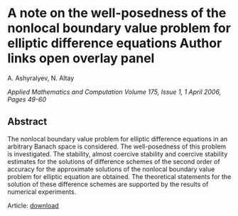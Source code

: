 <h1>A note on the well-posedness of the nonlocal boundary value problem for elliptic difference equations
Author links open overlay panel
</h1> 
<p>A. Ashyralyev,  N. Altay </p>
<p><i>Applied Mathematics and Computation
Volume 175, Issue 1, 1 April 2006, Pages 49-60 </i></p>

<h2>Abstract</h2>
<p>
The nonlocal boundary value problem for elliptic difference equations in an arbitrary Banach space is considered. 
The well-posedness of this problem is investigated. The stability, almost coercive stability and coercive stability estimates for the solutions of difference schemes of the second order of accuracy for the approximate solutions of the nonlocal boundary value problem for elliptic equation are obtained. 
The theoretical statements for the solution of these difference schemes are supported by the results of numerical experiments.
</p>



Article: <a href="https://www.sciencedirect.com/science/article/abs/pii/S0096300305005904?via%3Dihub">download</a>

